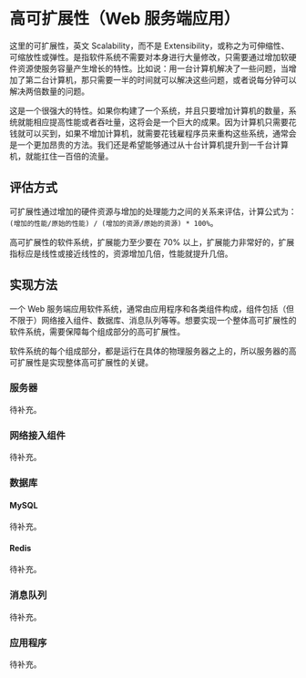 # 高可扩展性（Web 服务端应用）

这里的可扩展性，英文 Scalability，而不是 Extensibility，或称之为可伸缩性、可缩放性或弹性。是指软件系统不需要对本身进行大量修改，只需要通过增加软硬件资源使服务容量产生增长的特性。比如说：用一台计算机解决了一些问题，当增加了第二台计算机，那只需要一半的时间就可以解决这些问题，或者说每分钟可以解决两倍数量的问题。

这是一个很强大的特性。如果你构建了一个系统，并且只要增加计算机的数量，系统就能相应提高性能或者吞吐量，这将会是一个巨大的成果。因为计算机只需要花钱就可以买到，如果不增加计算机，就需要花钱雇程序员来重构这些系统，通常会是一个更加昂贵的方法。我们还是希望能够通过从十台计算机提升到一千台计算机，就能扛住一百倍的流量。

## 评估方式

可扩展性通过增加的硬件资源与增加的处理能力之间的关系来评估，计算公式为：`(增加的性能/原始的性能) / (增加的资源/原始的资源) * 100%`。

高可扩展性的软件系统，扩展能力至少要在 70% 以上，扩展能力非常好的，扩展指标应是线性或接近线性的，资源增加几倍，性能就提升几倍。

## 实现方法

一个 Web 服务端应用软件系统，通常由应用程序和各类组件构成，组件包括（但不限于）网络接入组件、数据库、消息队列等等。想要实现一个整体高可扩展性的软件系统，需要保障每个组成部分的高可扩展性。

软件系统的每个组成部分，都是运行在具体的物理服务器之上的，所以服务器的高可扩展性是实现整体高可扩展性的关键。

### 服务器

待补充。

### 网络接入组件

待补充。

### 数据库

#### MySQL

待补充。

#### Redis

待补充。

### 消息队列

待补充。

### 应用程序

待补充。
